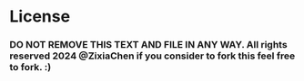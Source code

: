 # License
### DO NOT REMOVE THIS TEXT AND FILE IN ANY WAY. All rights reserved 2024 @ZixiaChen if you consider to fork this feel free to fork. :)
